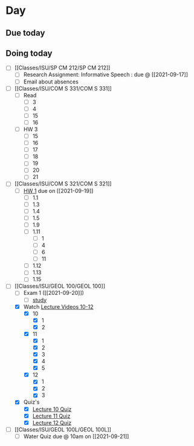 

# Day 

## Due today


## Doing today
- [ ] [[Classes/ISU/SP CM 212/SP CM 212]]
	- [ ]  Research Assignment: Informative Speech : due @ [[2021-09-17]]
	- [ ]  Email about absences 
- [ ] [[Classes/ISU/COM S 331/COM S 331]]
	- [ ] Read
		- [ ] 3
		- [ ] 4
		- [ ] 15
		- [ ] 16
	- [ ] HW 3
		- [ ] 15
		- [ ] 16
		- [ ] 17
		- [ ] 18
		- [ ] 19
		- [ ] 20
		- [ ] 21
- [ ]  [[Classes/ISU/COM S 321/COM S 321]]
	- [ ]  [HW 1](https://canvas.iastate.edu/courses/85891/quizzes/360189) due on [[2021-09-19]]
		- [ ]  1.1
		- [ ]  1.3
		- [ ]  1.4
		- [ ]  1.5
		- [ ]  1.9
		- [ ]  1.11
			- [ ]  1
			- [ ]  4
			- [ ]  6
			- [ ]  11
		- [ ]  1.12
		- [ ]  1.13
		- [ ]  1.15
- [ ] [[Classes/ISU/GEOL 100/GEOL 100]]
	- [ ] Exam 1 ([[2021-09-20]])
		- [ ] [study](https://canvas.iastate.edu/courses/82791/files/16421016?wrap=1) 
	- [x] Watch [Lecture Videos 10-12](https://canvas.iastate.edu/courses/82791/pages/week-4-lecture-videos "Week 4 Lecture Videos")
		- [x] 10
			- [x] 1
			- [x] 2
		- [x] 11
			- [x] 1
			- [x] 2
			- [x] 3
			- [x] 4
			- [x] 5
		- [x] 12
			- [x] 1
			- [x] 2
			- [x] 3
	- [x] Quiz's
		- [x] [Lecture 10 Quiz](https://canvas.iastate.edu/courses/82791/quizzes/343888 "Lecture 10 Quiz")
		- [x] [Lecture 11 Quiz](https://canvas.iastate.edu/courses/82791/quizzes/343887 "Lecture 11 Quiz")
		- [x] [Lecture 12 Quiz](https://canvas.iastate.edu/courses/82791/quizzes/343889 "Lecture 12 Quiz")
- [ ]  [[Classes/ISU/GEOL 100L/GEOL 100L]]
	- [ ]  Water Quiz due @ 10am on [[2021-09-21]]
